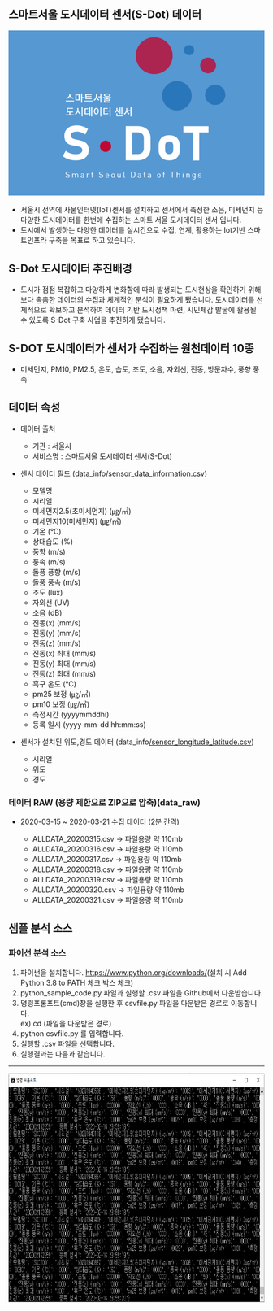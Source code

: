 ## 스마트서울 도시데이터 센서(S-Dot) 데이터 
 <img src="/image_source/S-Dot_main.png" title="S-Dot_main" alt="S-Dot_main"></img><br/>
 
  - 서울시 전역에 사물인터넷(IoT)센서를 설치하고 센서에서 측정한 소음, 미세먼지 등 다양한 도시데이터를 한번에 수집하는 스마트 서울 도시데이터 센서 입니다. 
 - 도시에서 발생하는 다양한 데이터를 실시간으로 수집, 연계, 활용하는 Iot기반 스마트인프라 구축을 목표로 하고 있습니다.
 

## S-Dot 도시데이터 추진배경 
 - 도시가 점점 복잡하고 다양하게 변화함에 따라 발생되는 도시현상을 확인하기 위해 보다 촘촘한 데이터의 수집과 체계적인 분석이 필요하게 됐습니다. 도시데이터를 선제적으로 확보하고 분석하여 데이터 기반 도시정책 마련, 시민체감 발굴에 활용될 수 있도록 S-Dot 구축 사업을 추진하게 됐습니다. 
 
## S-DOT 도시데이터가 센서가 수집하는 원천데이터 10종
 - 미세먼지, PM10, PM2.5, 온도, 습도, 조도, 소음, 자외선, 진동, 방문자수, 풍향 풍속 

  

## 데이터 속성

- 데이터 출처
  * 기관 : 서울시
  * 서비스명 : 스마트서울 도시데이터 센서(S-Dot)


- 센서 데이터 필드 (data_info[/sensor_data_information.csv](https://github.com/seoul-iotdata/iotdata/blob/master/data_info/sensor_data_information.csv))

  * 모델명
  * 시리얼
  * 미세먼지2.5(초미세먼지) (㎍/㎥)
  * 미세먼지10(미세먼지) (㎍/㎥)
  * 기온 (℃)
  * 상대습도 (%)
  * 풍향 (m/s)
  * 풍속 (m/s)
  * 돌풍 풍향 (m/s)
  * 돌풍 풍속 (m/s)
  * 조도 (lux)
  * 자외선 (UV)
  * 소음 (dB)
  * 진동(x) (mm/s)
  * 진동(y) (mm/s)
  * 진동(z) (mm/s)
  * 진동(x) 최대 (mm/s)
  * 진동(y) 최대 (mm/s)
  * 진동(z) 최대 (mm/s)
  * 흑구 온도 (℃)
  * pm25 보정 (㎍/㎥)
  * pm10 보정 (㎍/㎥)
  * 측정시간 (yyyymmddhi)
  * 등록 일시 (yyyy-mm-dd hh:mm:ss)  

  
-  센서가 설치된 위도,경도 데이터 (data_info[/sensor_longitude_latitude.csv](https://github.com/seoul-iotdata/iotdata/blob/master/data_info/sensor_longitude_latitude.csv))
   * 시리얼
   * 위도
   * 경도 
 

  
  
### 데이터 RAW (용량 제한으로 ZIP으로 압축)(data_raw\)
- 2020-03-15 ~ 2020-03-21 수집 데이터 (2분 간격)

  * ALLDATA_20200315.csv -> 파일용량 약 110mb
  * ALLDATA_20200316.csv -> 파일용량 약 110mb 
  * ALLDATA_20200317.csv -> 파일용량 약 110mb 
  * ALLDATA_20200318.csv -> 파일용량 약 110mb 
  * ALLDATA_20200319.csv -> 파일용량 약 110mb 
  * ALLDATA_20200320.csv -> 파일용량 약 110mb 
  * ALLDATA_20200321.csv -> 파일용량 약 110mb 




## 샘플 분석 소스 

### 파이선 분석 소스 
1. 파이썬을 설치합니다. <https://www.python.org/downloads/>(설치 시 Add Python 3.8 to PATH 체크 박스 체크)
2. python_sample_code.py 파일과 실행할 .csv 파일을 Github에서 다운받습니다.
3. 명령프롬프트(cmd)창을 실행한 후 csvfile.py 파일을 다운받은 경로로 이동합니다.    
 ex) cd (파일을 다운받은 경로)
4. python csvfile.py 를 입력합니다.
5. 실행할 .csv 파일을 선택합니다.
6. 실행결과는 다음과 같습니다.
---
<img src="/cvsfile_result.png" width="850px" height="450px" title="cvsfile_result" alt="cvsfile_result"></img><br/>

